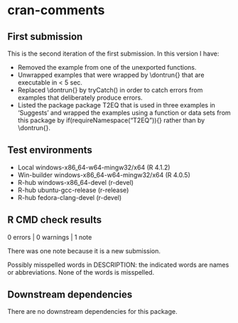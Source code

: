 cran-comments
================

<!-- cran-comments.md is generated from cran-comments.Rmd. -->

## First submission

This is the second iteration of the first submission. In this version I
have:

-   Removed the example from one of the unexported functions.
-   Unwrapped examples that were wrapped by \\dontrun{} that are
    executable in \< 5 sec.
-   Replaced \\dontrun{} by tryCatch() in order to catch errors from
    examples that deliberately produce errors.
-   Listed the package package T2EQ that is used in three examples in
    ‘Suggests’ and wrapped the examples using a function or data sets
    from this package by if(requireNamespace(“T2EQ”)){} rather than by
    \\dontrun{}.

## Test environments

-   Local windows-x86_64-w64-mingw32/x64 (R 4.1.2)
-   Win-builder windows-x86_64-w64-mingw32/x64 (R 4.0.5)
-   R-hub windows-x86_64-devel (r-devel)
-   R-hub ubuntu-gcc-release (r-release)
-   R-hub fedora-clang-devel (r-devel)

## R CMD check results

0 errors \| 0 warnings \| 1 note

There was one note because it is a new submission.

Possibly misspelled words in DESCRIPTION: the indicated words are names
or abbreviations. None of the words is misspelled.

## Downstream dependencies

There are no downstream dependencies for this package.
